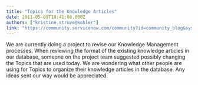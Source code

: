 ```yaml
---
title: "Topics for the Knowledge Articles"
date: 2011-05-09T18:41:08.000Z
authors: ["kristine.struve@kohler"]
link: "https://community.servicenow.com/community?id=community_blog&sys_id=e8bc6a25dbd0dbc01dcaf3231f961919"
---
```

<p>We are currently doing a project to revise our Knowledge Management processes. When reviewing the format of the existing knowledge articles in our database, someone on the project team suggested possibly changing the Topics that are used today. We are wondering what other people are using for Topics to organize their knowledge articles in the database. Any ideas sent our way would be appreciated.</p>
